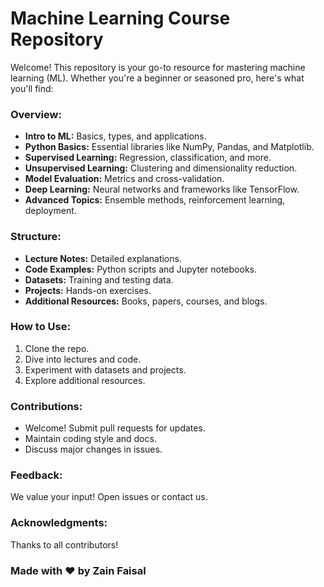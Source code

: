 # **Machine Learning Course Repository**

Welcome! This repository is your go-to resource for mastering machine learning (ML). Whether you're a beginner or seasoned pro, here's what you'll find:

### Overview:
- **Intro to ML:** Basics, types, and applications.
- **Python Basics:** Essential libraries like NumPy, Pandas, and Matplotlib.
- **Supervised Learning:** Regression, classification, and more.
- **Unsupervised Learning:** Clustering and dimensionality reduction.
- **Model Evaluation:** Metrics and cross-validation.
- **Deep Learning:** Neural networks and frameworks like TensorFlow.
- **Advanced Topics:** Ensemble methods, reinforcement learning, deployment.

### Structure:
- **Lecture Notes:** Detailed explanations.
- **Code Examples:** Python scripts and Jupyter notebooks.
- **Datasets:** Training and testing data.
- **Projects:** Hands-on exercises.
- **Additional Resources:** Books, papers, courses, and blogs.

### How to Use:
1. Clone the repo.
2. Dive into lectures and code.
3. Experiment with datasets and projects.
4. Explore additional resources.

### Contributions:
- Welcome! Submit pull requests for updates.
- Maintain coding style and docs.
- Discuss major changes in issues.

### Feedback:
We value your input! Open issues or contact us.

### Acknowledgments:
Thanks to all contributors!

### **Made with ❤️ by Zain Faisal**
